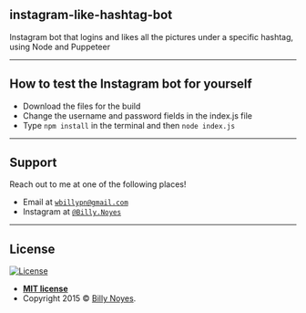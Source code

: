 ## instagram-like-hashtag-bot

Instagram bot that logins and likes all the pictures under a specific hashtag, using Node and Puppeteer

---

## How to test the Instagram bot for yourself

- Download the files for the build
- Change the username and password fields in the index.js file
- Type `npm install` in the terminal and then `node index.js`

---

## Support

Reach out to me at one of the following places!

- Email at <a href="mailto:wbillypn@gmail.com" target="_blank">`wbillypn@gmail.com`</a>
- Instagram at <a href="http://instagram.com/billy.noyes" target="_blank">`@Billy.Noyes`</a>

---

## License

[![License](http://img.shields.io/:license-mit-blue.svg?style=flat-square)](http://badges.mit-license.org)

- **[MIT license](http://opensource.org/licenses/mit-license.php)**
- Copyright 2015 © <a href="http://instagram.com/billy.noyes" target="_blank">Billy Noyes</a>.

